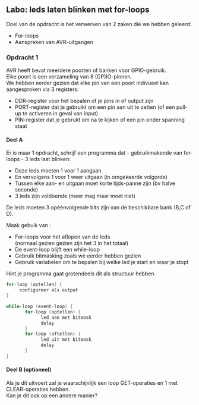 ## Labo: leds laten blinken met for-loops

Doel van de opdracht is het verwerken van 2 zaken die we hebben geleerd:

* For-loops
* Aanspreken van AVR-uitgangen

### Opdracht 1

AVR heeft bevat meerdere poorten of banken voor GPIO-gebruik.  
Elke poort is een verzameling van 8 (GP)IO-pinnen.  
We hebben eerder gezien dat elke pin van een poort indivueel kan aangesproken via  3 registers:

* DDR-register voor het bepalen of je pins in of output zijn
* PORT-register dat je gebruikt om een pin aan uit te zetten (of een pull-up te activeren in geval van input)
* PIN-register dat je gebrukt om na te kijken of een pin onder spanning staat

#### Deel A

Er is maar 1 opdracht, schrijf een programma dat - gebruikmakende van for-loops - 3 leds laat blinken:

* Deze leds moeten 1 voor 1 aangaan
* En vervolgens 1 voor 1 weer uitgaan (in omgekeerde volgorde)
* Tussen elke aan- en uitgaan moet korte tijds-panne zijn (bv halve seconde)
* 3 leds zijn voldoende (meer mag maar moet niet)

De leds moeten 3 opéénvolgende bits zijn van de beschikbare bank (B,C of D).  

Maak gebuik van :  

* For-loops voor het aflopen van de leds  
  (normaal gezien gezien zijn het 3 in het totaal)
* De event-loop blijft een while-loop
* Gebruik bitmasking zoals we eerder hebben gezien
* Gebruik variabelen om te bepalen bij welke led je start en waar je stopt

Hint je programma gaat grotendeels dit als structuur hebben

```C
for-loop (optellen) {
     configureer als output
}

while-loop (event-loop) {
       for-loop (optellen) {
             led aan met bitmask
             delay
       }       
       for-loop (aftellen) {
             led uit met bitmask
             delay
       }
}
```

#### Deel B (optioneel)

Als je dit uitvoert zal je waarschijnlijk een loop GET-operaties en 1 met CLEAR-operaties hebben.  
Kan je dit ook op een andere manier?
